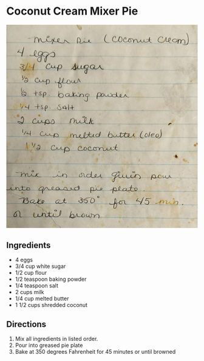 # Coconut Cream Mixer Pie

![Recipe Scan](/static/images/coconut-cream-mixer-pie.jpg "Recipe Scan")

## Ingredients
- 4 eggs
- 3/4 cup white sugar
- 1/2 cup flour
- 1/2 teaspoon baking powder
- 1/4 teaspoon salt
- 2 cups milk
- 1/4 cup melted butter
- 1 1/2 cups shredded coconut

## Directions
1. Mix all ingredients in listed order.
2. Pour into greased pie plate
3. Bake at 350 degrees Fahrenheit for 45 minutes or until browned